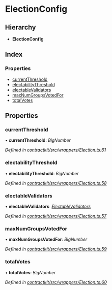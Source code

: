# ElectionConfig

## Hierarchy

* **ElectionConfig**

## Index

### Properties

* [currentThreshold](_wrappers_election_.electionconfig.md#currentthreshold)
* [electabilityThreshold](_wrappers_election_.electionconfig.md#electabilitythreshold)
* [electableValidators](_wrappers_election_.electionconfig.md#electablevalidators)
* [maxNumGroupsVotedFor](_wrappers_election_.electionconfig.md#maxnumgroupsvotedfor)
* [totalVotes](_wrappers_election_.electionconfig.md#totalvotes)

## Properties

### currentThreshold

• **currentThreshold**: _BigNumber_

_Defined in_ [_contractkit/src/wrappers/Election.ts:61_](https://github.com/celo-org/celo-monorepo/blob/master/packages/sdk/contractkit/src/wrappers/Election.ts#L61)

### electabilityThreshold

• **electabilityThreshold**: _BigNumber_

_Defined in_ [_contractkit/src/wrappers/Election.ts:58_](https://github.com/celo-org/celo-monorepo/blob/master/packages/sdk/contractkit/src/wrappers/Election.ts#L58)

### electableValidators

• **electableValidators**: [_ElectableValidators_](_wrappers_election_.electablevalidators.md)

_Defined in_ [_contractkit/src/wrappers/Election.ts:57_](https://github.com/celo-org/celo-monorepo/blob/master/packages/sdk/contractkit/src/wrappers/Election.ts#L57)

### maxNumGroupsVotedFor

• **maxNumGroupsVotedFor**: _BigNumber_

_Defined in_ [_contractkit/src/wrappers/Election.ts:59_](https://github.com/celo-org/celo-monorepo/blob/master/packages/sdk/contractkit/src/wrappers/Election.ts#L59)

### totalVotes

• **totalVotes**: _BigNumber_

_Defined in_ [_contractkit/src/wrappers/Election.ts:60_](https://github.com/celo-org/celo-monorepo/blob/master/packages/sdk/contractkit/src/wrappers/Election.ts#L60)

